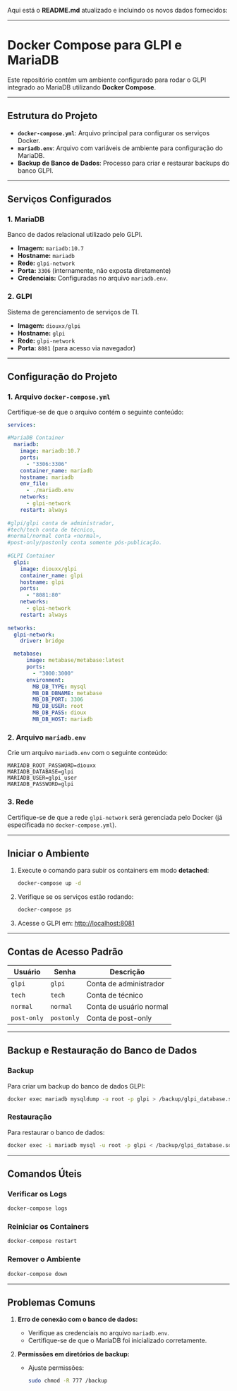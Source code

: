 Aqui está o **README.md** atualizado e incluindo os novos dados fornecidos:

---

# **Docker Compose para GLPI e MariaDB**

Este repositório contém um ambiente configurado para rodar o GLPI integrado ao MariaDB utilizando **Docker Compose**.

---

## **Estrutura do Projeto**

- **`docker-compose.yml`**: Arquivo principal para configurar os serviços Docker.
- **`mariadb.env`**: Arquivo com variáveis de ambiente para configuração do MariaDB.
- **Backup de Banco de Dados**: Processo para criar e restaurar backups do banco GLPI.

---

## **Serviços Configurados**

### **1. MariaDB**
Banco de dados relacional utilizado pelo GLPI.

- **Imagem:** `mariadb:10.7`
- **Hostname:** `mariadb`
- **Rede:** `glpi-network`
- **Porta:** `3306` (internamente, não exposta diretamente)
- **Credenciais:** Configuradas no arquivo `mariadb.env`.

### **2. GLPI**
Sistema de gerenciamento de serviços de TI.

- **Imagem:** `diouxx/glpi`
- **Hostname:** `glpi`
- **Rede:** `glpi-network`
- **Porta:** `8081` (para acesso via navegador)

---

## **Configuração do Projeto**

### **1. Arquivo `docker-compose.yml`**

Certifique-se de que o arquivo contém o seguinte conteúdo:

```yaml
services:

#MariaDB Container
  mariadb:
    image: mariadb:10.7
    ports:
      - "3306:3306"
    container_name: mariadb
    hostname: mariadb
    env_file:
      - ./mariadb.env
    networks:
      - glpi-network
    restart: always
 
#glpi/glpi conta de administrador,
#tech/tech conta de técnico,
#normal/normal conta «normal»,
#post-only/postonly conta somente pós-publicação.
 
#GLPI Container
  glpi:
    image: diouxx/glpi
    container_name: glpi
    hostname: glpi
    ports:
      - "8081:80"
    networks:
      - glpi-network
    restart: always
 
networks:
  glpi-network:
    driver: bridge

  metabase:
      image: metabase/metabase:latest
      ports:
        - "3000:3000"
      environment:
        MB_DB_TYPE: mysql
        MB_DB_DBNAME: metabase
        MB_DB_PORT: 3306
        MB_DB_USER: root
        MB_DB_PASS: dioux
        MB_DB_HOST: mariadb
```

### **2. Arquivo `mariadb.env`**

Crie um arquivo `mariadb.env` com o seguinte conteúdo:

```env
MARIADB_ROOT_PASSWORD=diouxx
MARIADB_DATABASE=glpi
MARIADB_USER=glpi_user
MARIADB_PASSWORD=glpi
```

### **3. Rede**

Certifique-se de que a rede `glpi-network` será gerenciada pelo Docker (já especificada no `docker-compose.yml`).

---

## **Iniciar o Ambiente**

1. Execute o comando para subir os containers em modo **detached**:
   ```bash
   docker-compose up -d
   ```

2. Verifique se os serviços estão rodando:
   ```bash
   docker-compose ps
   ```

3. Acesse o GLPI em: [http://localhost:8081](http://localhost:8081)

---

## **Contas de Acesso Padrão**

| **Usuário**  | **Senha**     | **Descrição**         |
|--------------|---------------|-----------------------|
| `glpi`       | `glpi`        | Conta de administrador|
| `tech`       | `tech`        | Conta de técnico      |
| `normal`     | `normal`      | Conta de usuário normal|
| `post-only`  | `postonly`    | Conta de post-only    |

---

## **Backup e Restauração do Banco de Dados**

### **Backup**
Para criar um backup do banco de dados GLPI:
```bash
docker exec mariadb mysqldump -u root -p glpi > /backup/glpi_database.sql
```

### **Restauração**
Para restaurar o banco de dados:
```bash
docker exec -i mariadb mysql -u root -p glpi < /backup/glpi_database.sql
```

---

## **Comandos Úteis**

### **Verificar os Logs**
```bash
docker-compose logs
```

### **Reiniciar os Containers**
```bash
docker-compose restart
```

### **Remover o Ambiente**
```bash
docker-compose down
```

---

## **Problemas Comuns**

1. **Erro de conexão com o banco de dados:**
   - Verifique as credenciais no arquivo `mariadb.env`.
   - Certifique-se de que o MariaDB foi inicializado corretamente.

2. **Permissões em diretórios de backup:**
   - Ajuste permissões:
     ```bash
     sudo chmod -R 777 /backup
     ```
